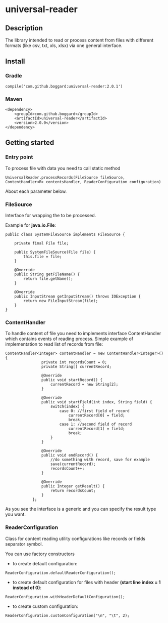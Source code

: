 # universal-reader

## Description

The library intended to read or process content from files with different formats (like csv, txt, xls, xlsx) 
via one general interface.

## Install

### Gradle

````
compile('com.github.boggard:universal-reader:2.0.1')
````

### Maven

````
<dependency>
    <groupId>com.github.boggard</groupId>
    <artifactId>universal-reader</artifactId>
    <version>2.0.0</version>
</dependency>
````

## Getting started

### Entry point

To process file with data you need to call static method

````
UniversalReader.processRecords(FileSource fileSource, ContentHandler<R> contentsHandler, ReaderConfiguration configuration)
````

About each parameter below.

### FileSource

Interface for wrapping the to be processed.

Example for **java.io.File**:

````
public class SystemFileSource implements FileSource {
    
    private final File file;

    public SystemFileSource(File file) {
        this.file = file;
    }

    @Override
    public String getFileName() {
        return file.getName();
    }

    @Override
    public InputStream getInputStream() throws IOException {
        return new FileInputStream(file);
    }
}
````

### ContentHandler

To handle content of file you need to implements interface ContentHandler which contains events of reading process.
Simple example of implementation to read list of records from file:

````
ContentHandler<Integer> contentHandler = new ContentHandler<Integer>() {
                private int recordsCount = 0;
                private String[] currentRecord;

                @Override
                public void startRecord() {
                    currentRecord = new String[2];
                }

                @Override
                public void startField(int index, String field) {
                    switch(index) {
                        case 0: //first field of record
                            currentRecord[0] = field;
                            break;
                        case 1: //second field of record
                            currentRecord[1] = field;
                            break;
                    }
                }

                @Override
                public void endRecord() {
                    //do something with record, save for example
                    save(currentRecord);
                    recordsCount++;
                }

                @Override
                public Integer getResult() {
                    return recordsCount;
                }
            };
````

As you see the interface is a generic and you can specify the result type you want.

### ReaderConfiguration

Class for content reading utility configurations like records or fields separator symbol.

You can use factory constructors

* to create default configuration:
````
ReaderConfiguration.defaultReaderConfiguration();
````

* to create default configuration for files with header **(start line index = 1 instead of 0)**:
````
ReaderConfiguration.withHeaderDefaultConfiguration();
````

* to create custom configuration:
````
ReaderConfiguration.customConfiguration("\n", "\t", 2);
````



